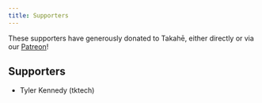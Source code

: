 ```yaml
---
title: Supporters
---
```


These supporters have generously donated to Takahē, either directly or
via our [Patreon](https://patreon.com/takahe)!

## Supporters

* Tyler Kennedy (tktech)
